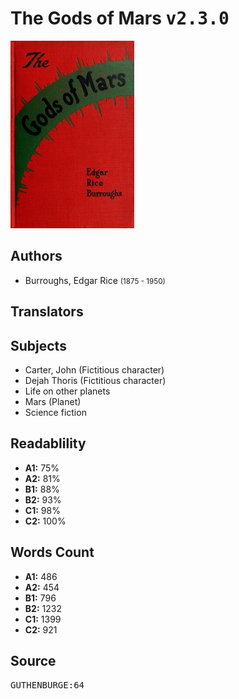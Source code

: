 # The Gods of Mars <kbd>v2.3.0</kbd>

![](./cover.medium.jpg "")

## Authors


 - Burroughs, Edgar Rice <small>(1875 - 1950)</small>

## Translators



## Subjects


 - Carter, John (Fictitious character)
 - Dejah Thoris (Fictitious character)
 - Life on other planets
 - Mars (Planet)
 - Science fiction

## Readablility


 - **A1:** 75%
 - **A2:** 81%
 - **B1:** 88%
 - **B2:** 93%
 - **C1:** 98%
 - **C2:** 100%

## Words Count


 - **A1:** 486
 - **A2:** 454
 - **B1:** 796
 - **B2:** 1232
 - **C1:** 1399
 - **C2:** 921

## Source


<kbd>GUTHENBURGE:64</kbd>
